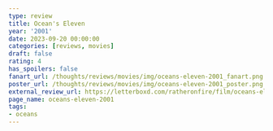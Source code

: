 ```yaml
---
type: review
title: Ocean's Eleven
year: '2001'
date: 2023-09-20 00:00:00
categories: [reviews, movies]
draft: false
rating: 4
has_spoilers: false
fanart_url: /thoughts/reviews/movies/img/oceans-eleven-2001_fanart.png
poster_url: /thoughts/reviews/movies/img/oceans-eleven-2001_poster.png
external_review_url: https://letterboxd.com/ratheronfire/film/oceans-eleven-2001/
page_name: oceans-eleven-2001
tags:
- oceans
---
```


